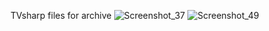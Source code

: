 TVsharp files for archive
![Screenshot_37](https://github.com/Sultan-papagani/TVSharp-archive/assets/69393574/178a7400-3557-499e-8d67-a1de48d1dc7f)
![Screenshot_49](https://github.com/Sultan-papagani/TVSharp-archive/assets/69393574/ad30f676-4fef-4914-912a-814949b64109)
